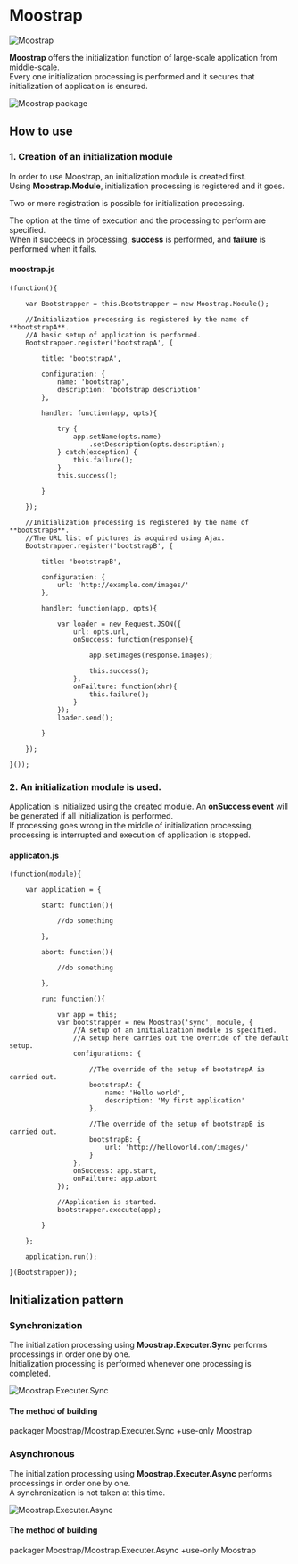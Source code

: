 
Moostrap
====================================

![Moostrap](http://holyshared.github.com/Moostrap/images/logo.jpg "Moostrap")

**Moostrap** offers the initialization function of large-scale application from middle-scale.  
Every one initialization processing is performed and it secures that initialization of application is ensured. 

![Moostrap package](http://holyshared.github.com/Moostrap/images/package_image.jpg "Moostrap package")


How to use
------------------------------------------------------------------------

### 1. Creation of an initialization module

In order to use Moostrap, an initialization module is created first.  
Using **Moostrap.Module**, initialization processing is registered and it goes.  

Two or more registration is possible for initialization processing.  

The option at the time of execution and the processing to perform are specified.  
When it succeeds in processing, **success** is performed, and **failure** is performed when it fails.  


#### moostrap.js

    (function(){

        var Bootstrapper = this.Bootstrapper = new Moostrap.Module();

        //Initialization processing is registered by the name of **bootstrapA**. 
        //A basic setup of application is performed.
        Bootstrapper.register('bootstrapA', {

			title: 'bootstrapA',

            configuration: {
                name: 'bootstrap',
                description: 'bootstrap description'
            },

            handler: function(app, opts){

                try {
                    app.setName(opts.name)
                        .setDescription(opts.description);
                } catch(exception) {
                    this.failure();
                }
                this.success();

            }

        });

        //Initialization processing is registered by the name of **bootstrapB**. 
        //The URL list of pictures is acquired using Ajax. 
        Bootstrapper.register('bootstrapB', {

			title: 'bootstrapB',

            configuration: {
                url: 'http://example.com/images/'
            },

            handler: function(app, opts){

                var loader = new Request.JSON({
                    url: opts.url,
                    onSuccess: function(response){

                        app.setImages(response.images);

                        this.success();
                    },
                    onFailture: function(xhr){
                        this.failure();
                    }
                });
                loader.send();

            }

        });

    }());


### 2. An initialization module is used.

Application is initialized using the created module.
An **onSuccess event** will be generated if all initialization is performed.  
If processing goes wrong in the middle of initialization processing, processing is interrupted and execution of application is stopped.

#### applicaton.js

    (function(module){

        var application = {

            start: function(){

                //do something

            },

            abort: function(){

                //do something

            },

            run: function(){

                var app = this;
                var bootstrapper = new Moostrap('sync', module, {
                    //A setup of an initialization module is specified.
                    //A setup here carries out the override of the default setup.
                    configurations: {

                        //The override of the setup of bootstrapA is carried out.
                        bootstrapA: {
                            name: 'Hello world',
                            description: 'My first application'
                        },

                        //The override of the setup of bootstrapB is carried out.
                        bootstrapB: {
                            url: 'http://helloworld.com/images/'
                        }
                    },
                    onSuccess: app.start,
                    onFailture: app.abort
                });

                //Application is started.
                bootstrapper.execute(app);

            }

        };

        application.run();

    }(Bootstrapper));





Initialization pattern
------------------------------------------------------------------------

### Synchronization

The initialization processing using **Moostrap.Executer.Sync** performs processings in order one by one.  
Initialization processing is performed whenever one processing is completed.

![Moostrap.Executer.Sync](http://holyshared.github.com/Bootstrap/images/bootstrap_sync_flow.jpg "Moostrap.Executer.Sync")


#### The method of building 

packager Moostrap/Moostrap.Executer.Sync +use-only Moostrap


### Asynchronous

The initialization processing using **Moostrap.Executer.Async** performs processings in order one by one.  
A synchronization is not taken at this time.

![Moostrap.Executer.Async](http://holyshared.github.com/Bootstrap/images/bootstrap_async_flow.jpg "Moostrap.Executer.Async")


#### The method of building 

packager Moostrap/Moostrap.Executer.Async +use-only Moostrap
